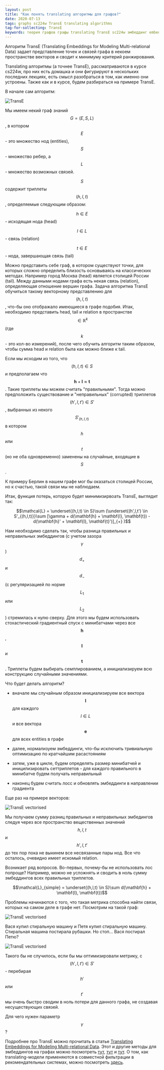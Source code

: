 ```yaml
---
layout: post
title: "Как понять translating алгоритмы для графов?"
date: 2020-07-13
tags: graphs sc224w TransE translating algorithms
tag-for-sollecting: TransE
keywords: теория графов графы translating TransE sc224w эмбеддинг embedding
---
```


Алгоритм TransE (Translating Embeddings for Modeling Multi-relational Data) задает представление точек и связей графа в некоем пространстве векторов и сводит к минимуму критерий ранжирования.

Translating алгоритмы (а точнее TransE), рассматриваются в курсе cs224w, про них есть домашка и они фигурируют в нескольких последних лекциях, есть смысл разобраться в том, как именно они устроены. Также как и в курсе, будем разбираться на примере TransE.

В начале сам алгоритм:

![TransE](../../../assets/img/130720-01.png)

Мы имеем некий граф знаний $$G = (E, S, L)$$, в котором $$E$$ - это множество нод (entities), $$S$$ - множество ребер, а $$L$$ - множество возможных связей.

$$S$$ содержит триплеты $$(h, l, t)$$, определяемые следующим образом:

$$h \in E$$ - исходящая нода (head)

$$l \in L$$ - связь (relation)

$$t \in E$$ - нода, завершающая связь (tail)

Можно представить себе граф, в котором существуют точки, для которых сложно определить близость основываясь на классических методах. Например город Москва (head) является столицей России (tail). Между данными нодами графа есть некая связь (relation), определяющая отношение вершин графа. Задача алгоритма TransE обучиться такому векторному представлению для $$(h, l, t)$$, что-бы оно отображало имеющиеся в графе подобия. Итак, необходимо представить head, tail и relation в пространстве $$\in \mathbb{R}^k$$ (где $$k$$ - это кол-во измерений), после чего обучить алгоритм таким образом, чтобы сумма head и relation была как можно ближе к tail.

Если мы исходим из того, что $$(h, l, t) \in S$$ и предполагаем что $$\mathbf{h} + \mathbf{l} \approx \mathbf{t}$$. Такие триплеты мы можем считать "правильными". Тогда можно предположить существование и "неправильных" (corrupted) триплетов $$(h', l, t') \in S'$$, выбранных из некого $$S'_{(h, l, t)}$$в котором $$h$$ или $$t$$ (но не оба одновременно) заменены на случайные, входящие в $$S$$.

К примеру Берлин в нашем графе мог бы оказаться столицей России, но к счастью, такой связи мы не наблюдаем.

Итак, функция потерь, которую будет минимизирвоать TransE, выглядит так:

$$\mathcal{L} = \underset{(h,l,t) \in S}\sum (\underset{(h',l,t') \in S'_{(h,l,t)}}\sum [\gamma + d(\mathbf{h} + \mathbf{l}, \mathbf{t}) - d(\mathbf{h}' + \mathbf{l}, \mathbf{t}')]_{+} )$$

Нам необходимо сделать так, чтобы разница правильных и неправильных эмбеддингов (с учетом зазора $$\gamma$$) $$d_{+}$$ и $$d_{-}$$ (с регуляризацией по норме $$L_{1}$$ или $$L_{2}$$) стремилась к нулю сверху. Для этого мы будем использовать стохастический градиентный спуск с минибатчами через все $$\mathbf{h}$$, $$\mathbf{l}$$ и $$\mathbf{t}$$. Триплеты будем выбирать семплированием, а инициализируем всю конструкцию случайными значениями.

Что будет делать алгоритм?

- вначале мы случайным образом инициализируем все вектора $$\mathbf{l}$$ для каждого $$l \in L$$ и все вектора $$\mathbf{e}$$ для всех entities в графе

- далее, нормализуем эмбеддинги, что-бы исключить тривиальную оптимизацию по кратчайшим расастояниям

- затем, уже в цикле, будем определять размер минибатчей и иницилизировать сеттриплетов - для каждого правильного в минибатче будем получать неправильный

- наконец будем считать лосс и обновлять эмбеддинги в направлении градиента

Еще раз на примере векторов:

![TransE vectorised](../../../assets/img/130720-02.png)

Мы получаем сумму разниц правильных и неправильных эмбедингов следуя через все пространство вещественных значений $$h,l,t$$ и $$h',l,t'$$ до тех пор пока не выкинем все несвязанные пары нод. Все что осталось, очевидно имеет искомый relation.

Возникает ряд вопросов. Во-первых, почему-бы не использовать лос попроще? Например, можно не усложнять и сводить в ноль сумму эмбеддингов всех правильных триплетов.

$$\mathcal{L}_{simple} = \underset{(h,l,t) \in S}\sum d(\mathbf{h} + \mathbf{l}, \mathbf{t})$$

Проблемы начинаются с того, что такая метрика способна найти связи, которых на самом деле в графе нет. Посмотрим на такой граф:

![TransE vectorised](../../../assets/img/130720-03.png)

Вася купил стиральную машину и Петя купил стиральную машину. Стиральная машина постирала рубашки. Но стоп... Вася постирал Петю?

![TransE vectorised](../../../assets/img/130720-04.png)

Такого бы не случилось, если бы мы оптимизировали метрику, с $$(h', l, t') \in S'$$ - перебирая $$h'$$ или $$t'$$ мы очень быстро сводим в ноль потери для данного графа, не создавая несуществующих связей.

Для чего нужен параметр $$\gamma$$?

Подробнее про TransE можно прочитать в статье [Translating Embeddings for Modeling Multi-relational Data](https://papers.nips.cc/paper/5071-translating-embeddings-for-modeling-multi-relational-data.pdf). Этот и другие методы для эмбеддингов на графах можно посмотреть [тут](https://arxiv.org/pdf/1705.02801.pdf), [тут](https://arxiv.org/pdf/1709.07604.pdf) и [тут](https://arxiv.org/pdf/1703.08098.pdf). О том, как translating-модели применяются в совместной фильтрации в рекомендательных системах, можно посмотреть [здесь](https://arxiv.org/pdf/1909.03193.pdf).
